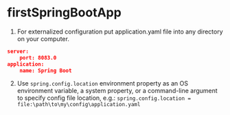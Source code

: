 # firstSpringBootApp
1. For externalized configuration put application.yaml file into any directory on your computer.
```json
server:
    port: 8083.0
application:
    name: Spring Boot
```
2. Use ```spring.config.location``` environment property as an OS environment variable, a system property, or a command-line argument to specify config file location, e.g.:
```spring.config.location = file:\path\to\my\config\application.yaml ```
